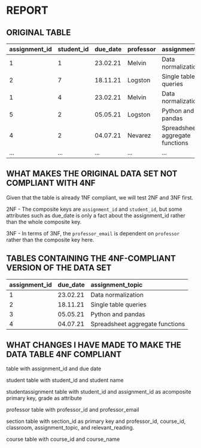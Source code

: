 # REPORT

## ORIGINAL TABLE
| assignment_id | student_id | due_date | professor | assignment_topic                | classroom | grade | relevant_reading    | professor_email   |
| :------------ | :--------- | :------- | :-------- | :------------------------------ | :-------- | :---- | :------------------ | :---------------- |
| 1             | 1          | 23.02.21 | Melvin    | Data normalization              | WWH 101   | 80    | Deumlich Chapter 3  | l.melvin@foo.edu  |
| 2             | 7          | 18.11.21 | Logston   | Single table queries            | 60FA 314  | 25    | Dümmlers Chapter 11 | e.logston@foo.edu |
| 1             | 4          | 23.02.21 | Melvin    | Data normalization              | WWH 101   | 75    | Deumlich Chapter 3  | l.melvin@foo.edu  |
| 5             | 2          | 05.05.21 | Logston   | Python and pandas               | 60FA 314  | 92    | Dümmlers Chapter 14 | e.logston@foo.edu |
| 4             | 2          | 04.07.21 | Nevarez   | Spreadsheet aggregate functions | WWH 201   | 65    | Zehnder Page 87     | i.nevarez@foo.edu |
| ...           | ...        | ...      | ...       | ...                             | ...       | ...   | ...                 | ...               |


## WHAT MAKES THE ORIGINAL DATA SET NOT COMPLIANT WITH 4NF

Given that the table is already 1NF compliant, we will test 2NF and 3NF first.

2NF - The composite keys are `assignment_id` and `student_id`, but some attributes such as due_date is only a fact about the assignment_id rather than the whole composite key.

3NF - In terms of 3NF, the `professor_email` is dependent on `professor` rather than the composite key here. 

## TABLES CONTAINING THE 4NF-COMPLIANT VERSION OF THE DATA SET
| assignment_id | due_date | assignment_topic                |
| :------------ | :------- | :------------------------------ |
| 1             | 23.02.21 | Data normalization              |
| 2             | 18.11.21 | Single table queries            |
| 3             | 05.05.21 | Python and pandas               |
| 4             | 04.07.21 | Spreadsheet aggregate functions |

## WHAT CHANGES I HAVE MADE TO MAKE THE DATA TABLE 4NF COMPLIANT
table with assignment_id and due date

student table with student_id and student name

studentassignment table with student_id and assignment_id as acomposite primary key, grade as attribute

professor table with professor_id and professor_email

section table with section_id as primary key and professor_id, course_id, classroom, assignment_topic, and relevant_reading.

course table with course_id and course_name